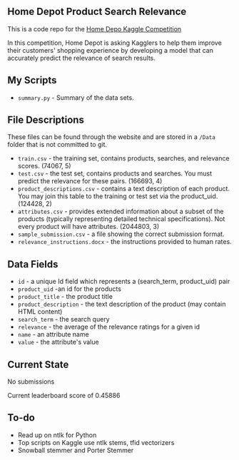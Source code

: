 ## Home Depot Product Search Relevance

This is a code repo for the [Home Depo Kaggle Competition](https://www.kaggle.com/c/home-depot-product-search-relevance)

In this competition, Home Depot is asking Kagglers to help them improve their customers' shopping experience by developing a model that can accurately predict the relevance of search results.

## My Scripts

* `summary.py` - Summary of the data sets. 

## File Descriptions

These files can be found through the website and are stored in a `/Data` folder that is not committed to git.

* `train.csv` - the training set, contains products, searches, and relevance scores. (74067, 5)
* `test.csv` - the test set, contains products and searches. You must predict the relevance for these pairs. (166693, 4)
* `product_descriptions.csv` - contains a text description of each product. You may join this table to the training or test set via the product\_uid. (124428, 2)
* `attributes.csv` - provides extended information about a subset of the products (typically representing detailed technical specifications). Not every product will have attributes. (2044803, 3)
* `sample_submission.csv` - a file showing the correct submission format.
* `relevance_instructions.docx` - the instructions provided to human rates.

## Data Fields

* `id` - a unique Id field which represents a (search\_term, product\_uid) pair
* `product_uid` -an id for the products
* `product_title` - the product title
* `product_description` - the text description of the product (may contain HTML content)
* `search_term` - the search query
* `relevance` - the average of the relevance ratings for a given id
* `name` - an attribute name
* `value` - the attribute's value

## Current State

No submissions

Current leaderboard score of 0.45886

## To-do

* Read up on ntlk for Python
* Top scripts on Kaggle use ntlk stems, tfid vectorizers
* Snowball stemmer and Porter Stemmer

